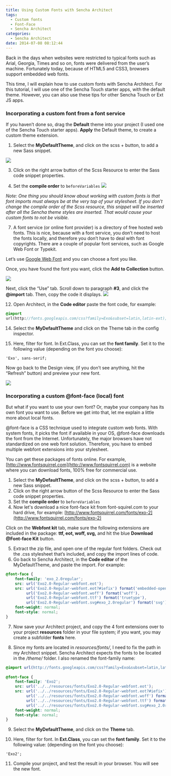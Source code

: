 ```yaml
---
title: Using Custom Fonts with Sencha Architect
tags:
  - Custom fonts
  - Font-Face
  - Sencha Architect
categories:
  - Sencha Architect
date: 2014-07-08 08:12:44
---
```


Back in the days when websites were restricted to typical fonts such as Arial, Georgia, Times and so on, fonts were delivered from the user’s machine. Fortunately today, because of HTML5 and CSS3, browsers support embedded web fonts.

This time, I will explain how to use custom fonts with Sencha Architect. For this tutorial, I will use one of the Sencha Touch starter apps, with the default theme. However, you can also use these tips for other Sencha Touch or Ext JS apps.

<!--more-->

### Incorporating a custom font from a font service

If you haven’t done so, drag the **Default** theme into your project (I used one of the Sencha Touch starter apps). **Apply** the Default theme, to create a custom theme extension.

1.  Select the **MyDefaultTheme**, and click on the scss + button, to add a new Sass snippet.

![](/images/sass-snippet.png)

3.  Click on the right arrow button of the Scss Resource to enter the Sass code snippet properties.

4.  Set the **compile order** to `beforeVariables`
![](/images/compile-order.png)

_Note: One thing you should know about working with custom fonts is that font imports must always be at the very top of your stylesheet. If you don’t change the compile order of the Scss resource, this snippet will be inserted after all the Sencha theme styles are inserted. That would cause your custom fonts to not be visible._

7.  A font service (or online font provider) is a directory of free hosted web fonts. This is nice, because with a font service, you don’t need to host the fonts locally, and therefore you don’t have to deal with font copyrights. There are a couple of popular font services, such as Google Web Font or Typekit.

Let’s use [Google Web Font](https://www.google.com/fonts) and you can choose a font you like.

Once, you have found the font you want, click the **Add to Collection** button.

![](/images/google-fonts.png)

Next, click the “Use” tab. Scroll down to paragraph **#3**, and click the **@import** tab. Then, copy the code it displays. 
![](/images/google-fonts-add.png)

12.  Open Architect, in the **Code editor** paste the font code, for example:

``` Sass
@import
url(http://fonts.googleapis.com/css?family=Exo&subset=latin,latin-ext);
```

14.  Select the **MyDefaultTheme** and click on the Theme tab in the config inspector.

15.  Here, filter for font. In Ext.Class, you can set the **font family**. Set it to the following value (depending on the font you choose):

`'Exo', sans-serif;`

Now go back to the Design view, (if you don’t see anything, hit the “Refresh” button) and preview your new font.

![](/images/preview.png)

### Incorporating a custom @font-face (local) font

But what if you want to use your own font? Or, maybe your company has its own font you want to use. Before we get into that, let me explain a little more about local fonts.

@font-face is a CSS technique used to integrate custom web fonts. With system fonts, it picks the font if available in your OS, @font-face downloads the font from the Internet. Unfortunately, the major browsers have not standardized on one web font solution. Therefore, you have to embed multiple webfont extensions into your stylesheet.

You can get these packages of fonts online. For example, [http://www.fontsquirrel.com](http://www.fontsquirrel.com) is a website where you can download fonts, 100% free for commercial use.

1.  Select the **MyDefaultTheme**, and click on the scss + button, to add a new Sass snippet.
2.  Click on the right arrow button of the Scss Resource to enter the Sass code snippet properties.
3.  Set the **compile order** to `beforeVariables`
4.  Now let's download a nice font-face kit from font-squirel.com to your hard drive, for example: [http://www.fontsquirrel.com/fonts/exo-2](http://www.fontsquirrel.com/fonts/exo-2)

Click on the **Webfont kit** tab, make sure the following extensions are included in the package: **ttf, eot, woff, svg,** and hit the blue **Download @Font-face Kit** button.

5.  Extract the zip file, and open one of the regular font folders. Check out the .css stylesheet that’s included, and copy the import lines of code.
6.  Go back to Sencha Architect, in the **Code editor** of the MyDefaultTheme, and paste the import. For example:

``` CSS
@font-face {
    font-family: 'exo_2.0regular';
    src: url('Exo2.0-Regular-webfont.eot');
    src: url('Exo2.0-Regular-webfont.eot?#iefix') format('embedded-opentype'),
         url('Exo2.0-Regular-webfont.woff') format('woff'),
         url('Exo2.0-Regular-webfont.ttf') format('truetype'),
         url('Exo2.0-Regular-webfont.svg#exo_2.0regular') format('svg');
    font-weight: normal;
    font-style: normal;
}
```

7. Now save your Architect project, and copy the 4 font extensions over to your project **resources** folder in your file system; if you want, you may create a subfolder **fonts** here.

8.  Since my fonts are located in _resources/fonts/_, I need to fix the path in my Architect snippet. Sencha Architect expects the fonts to be located in the _/theme/_ folder. I also renamed the font-family name:

``` SCSS
@import url(http://fonts.googleapis.com/css?family=Exo&subset=latin,latin-ext);
 
@font-face {
    font-family: 'Exo2';
    src: url('../../resources/fonts/Exo2.0-Regular-webfont.eot');
    src: url('../../resources/fonts/Exo2.0-Regular-webfont.eot?#iefix') format('embedded-opentype'),
         url('../../resources/fonts/Exo2.0-Regular-webfont.woff') format('woff'),
         url('../../resources/fonts/Exo2.0-Regular-webfont.ttf') format('truetype'),
         url('../../resources/fonts/Exo2.0-Regular-webfont.svg#exo_2.0regular') format('svg');
    font-weight: normal;
    font-style: normal;
}
```

9. Select the **MyDefaultTheme**, and click on the **Theme** tab.

10. Here, filter for font. In **Ext.Class**, you can set the **font family**. Set it to the following value: (depending on the font you choose):

`'Exo2';`

11. Compile your project, and test the result in your browser. You will see the new font.
